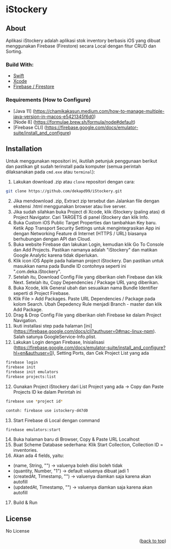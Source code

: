 # iStockery

<!-- ABOUT THE PROJECT -->
## About
Aplikasi iStockery adalah aplikasi stok inventory berbasis iOS yang dibuat menggunakan Firebase (Firestore) secara Local dengan fitur CRUD dan Sorting.

### Build With:

* [Swift](https://www.swift.org/documentation/)
* [Xcode](https://developer.apple.com/xcode/)
* [Firebase / Firestore](https://firebase.google.com/)


### Requirements (How to Configure)
* [Java 11] (https://chamikakasun.medium.com/how-to-manage-multiple-java-version-in-macos-e5421345f6d0)
* [Node 8] (https://formulae.brew.sh/formula/node#default)
* [Firebase CLI] (https://firebase.google.com/docs/emulator-suite/install_and_configure)


<!-- How to Install -->
## Installation
Untuk menggunakan repositori ini, ikutilah petunjuk penggunaan berikut dan pastikan git sudah terinstall pada komputer (semua perintah dilaksanakan pada `cmd.exe` atau `terminal`):

1. Lakukan download .zip atau `clone` repositori dengan cara:
```bash
git clone https://github.com/dekapd99/iStockery.git
```

2. Jika mendownload .zip, Extract zip tersebut dan Jalankan file dengan ekstensi .html menggunakan browser atau live server.
3. Jika sudah silahkan buka Project di Xcode, klik iStockery (paling atas) di Project Navigator. Cari TARGETS di panel iStockery dan klik Info.
4. Buka Custom iOS Public Target Properties dan tambahkan Key baru. Ketik App Transport Security Settings untuk mengintegrasikan App ini dengan Networking Feature di Internet (HTTPS / URL) biasanya berhubungan dengan API dan Cloud.
5. Buka website Firebase dan lakukan Login, kemudian klik Go To Console dan Add Projects. Pastikan namanya adalah "iStockery" dan matikan Google Analytic karena tidak diperlukan.
6. Klik icon iOS Apple pada halaman project iStockery. Dan pastikan untuk masukkan nama pada Bundle ID contohnya seperti ini ".com.deka.iStockery".
7. Setelah itu, Download Config File yang diberikan oleh Firebase dan klik Next. Setelah itu, Copy Dependencies / Package URL yang diberikan.
8. Buka Xcode, klik General ubah dan sesuaikan nama Bundle Identifier seperti di Project Firebase.
9. Klik File > Add Packages. Paste URL Dependencies / Package pada kolom Search. Ubah Depedency Rule menjadi Branch - master dan klik Add Package.
10. Drag & Drop Config File yang diberikan oleh Firebase ke dalam Project Navigation. 
11. Ikuti installasi step pada halaman [ini] (https://firebase.google.com/docs/cli?authuser=0#mac-linux-npm). Salah satunya GoogleService-Info.plist.
12. Lakukan Login dengan Firebase, Inisialisasi (https://firebase.google.com/docs/emulator-suite/install_and_configure?hl=en&authuser=0), Setting Ports, dan Cek Project List yang ada
```bash
firebase login
firebase init
firebase init emulators
firebase projects:list
```

12. Gunakan Project iStockery dari List Project yang ada -> Copy dan Paste Projects ID ke dalam Perintah ini
```bash
firebase use *project id*

contoh: firebase use istockery-d47d0
```

13. Start Firebase di Local dengan command
```bash
firebase emulators:start
```

14. Buka halaman baru di Browser, Copy & Paste URL Localhost
15. Buat Scheme Database sederhana: Klik Start Collection, Collection ID = inventories.
16. Akan ada 4 fields, yaitu:
* (name, String, "") -> valuenya boleh diisi boleh tidak
* (quantity, Number, "1") -> default valuenya dibuat jadi 1
* (createdAt, Timestamp, "") -> valuenya diamkan saja karena akan autofill
* (updatedAt, Timestamp, "") -> valuenya diamkan saja karena akan autofill
17. Build & Run

<!-- What Kind of License? -->
## License
No License 

<p align="right">(<a href="#top">back to top</a>)</p>
